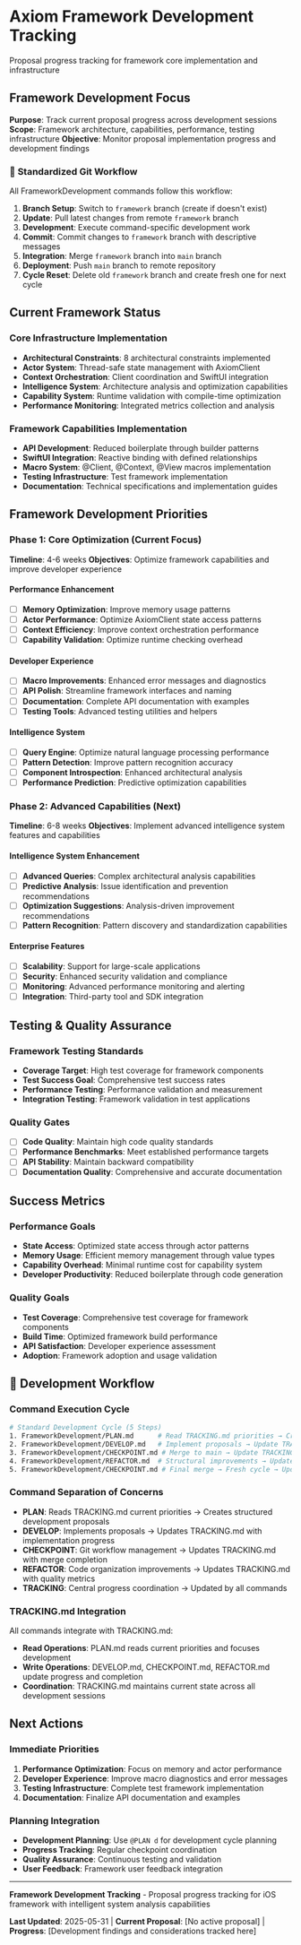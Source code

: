 # Axiom Framework Development Tracking

Proposal progress tracking for framework core implementation and infrastructure

## Framework Development Focus

**Purpose**: Track current proposal progress across development sessions
**Scope**: Framework architecture, capabilities, performance, testing infrastructure
**Objective**: Monitor proposal implementation progress and development findings

### 🔄 **Standardized Git Workflow**
All FrameworkDevelopment commands follow this workflow:
1. **Branch Setup**: Switch to `framework` branch (create if doesn't exist)
2. **Update**: Pull latest changes from remote `framework` branch
3. **Development**: Execute command-specific development work
4. **Commit**: Commit changes to `framework` branch with descriptive messages
5. **Integration**: Merge `framework` branch into `main` branch
6. **Deployment**: Push `main` branch to remote repository
7. **Cycle Reset**: Delete old `framework` branch and create fresh one for next cycle

## Current Framework Status

### Core Infrastructure Implementation
- **Architectural Constraints**: 8 architectural constraints implemented
- **Actor System**: Thread-safe state management with AxiomClient
- **Context Orchestration**: Client coordination and SwiftUI integration  
- **Intelligence System**: Architecture analysis and optimization capabilities
- **Capability System**: Runtime validation with compile-time optimization
- **Performance Monitoring**: Integrated metrics collection and analysis

### Framework Capabilities Implementation
- **API Development**: Reduced boilerplate through builder patterns
- **SwiftUI Integration**: Reactive binding with defined relationships
- **Macro System**: @Client, @Context, @View macros implementation
- **Testing Infrastructure**: Test framework implementation
- **Documentation**: Technical specifications and implementation guides

## Framework Development Priorities

### Phase 1: Core Optimization (Current Focus)
**Timeline**: 4-6 weeks
**Objectives**: Optimize framework capabilities and improve developer experience

#### Performance Enhancement
- [ ] **Memory Optimization**: Improve memory usage patterns
- [ ] **Actor Performance**: Optimize AxiomClient state access patterns
- [ ] **Context Efficiency**: Improve context orchestration performance
- [ ] **Capability Validation**: Optimize runtime checking overhead

#### **Developer Experience**
- [ ] **Macro Improvements**: Enhanced error messages and diagnostics
- [ ] **API Polish**: Streamline framework interfaces and naming
- [ ] **Documentation**: Complete API documentation with examples
- [ ] **Testing Tools**: Advanced testing utilities and helpers

#### **Intelligence System**
- [ ] **Query Engine**: Optimize natural language processing performance
- [ ] **Pattern Detection**: Improve pattern recognition accuracy
- [ ] **Component Introspection**: Enhanced architectural analysis
- [ ] **Performance Prediction**: Predictive optimization capabilities

### Phase 2: Advanced Capabilities (Next)
**Timeline**: 6-8 weeks
**Objectives**: Implement advanced intelligence system features and capabilities

#### Intelligence System Enhancement
- [ ] **Advanced Queries**: Complex architectural analysis capabilities
- [ ] **Predictive Analysis**: Issue identification and prevention recommendations
- [ ] **Optimization Suggestions**: Analysis-driven improvement recommendations
- [ ] **Pattern Recognition**: Pattern discovery and standardization capabilities

#### **Enterprise Features**
- [ ] **Scalability**: Support for large-scale applications
- [ ] **Security**: Enhanced security validation and compliance
- [ ] **Monitoring**: Advanced performance monitoring and alerting
- [ ] **Integration**: Third-party tool and SDK integration

## Testing & Quality Assurance

### Framework Testing Standards
- **Coverage Target**: High test coverage for framework components
- **Test Success Goal**: Comprehensive test success rates
- **Performance Testing**: Performance validation and measurement
- **Integration Testing**: Framework validation in test applications

### **Quality Gates**
- [ ] **Code Quality**: Maintain high code quality standards
- [ ] **Performance Benchmarks**: Meet established performance targets
- [ ] **API Stability**: Maintain backward compatibility
- [ ] **Documentation Quality**: Comprehensive and accurate documentation

## Success Metrics

### Performance Goals
- **State Access**: Optimized state access through actor patterns
- **Memory Usage**: Efficient memory management through value types
- **Capability Overhead**: Minimal runtime cost for capability system
- **Developer Productivity**: Reduced boilerplate through code generation

### Quality Goals
- **Test Coverage**: Comprehensive test coverage for framework components
- **Build Time**: Optimized framework build performance
- **API Satisfaction**: Developer experience assessment
- **Adoption**: Framework adoption and usage validation

## 🔄 **Development Workflow**

### **Command Execution Cycle**
```bash
# Standard Development Cycle (5 Steps)
1. FrameworkDevelopment/PLAN.md      # Read TRACKING.md priorities → Create proposals
2. FrameworkDevelopment/DEVELOP.md   # Implement proposals → Update TRACKING.md progress
3. FrameworkDevelopment/CHECKPOINT.md # Merge to main → Update TRACKING.md completion
4. FrameworkDevelopment/REFACTOR.md  # Structural improvements → Update TRACKING.md quality
5. FrameworkDevelopment/CHECKPOINT.md # Final merge → Fresh cycle → Update TRACKING.md
```

### **Command Separation of Concerns**
- **PLAN**: Reads TRACKING.md current priorities → Creates structured development proposals
- **DEVELOP**: Implements proposals → Updates TRACKING.md with implementation progress
- **CHECKPOINT**: Git workflow management → Updates TRACKING.md with merge completion
- **REFACTOR**: Code organization improvements → Updates TRACKING.md with quality metrics
- **TRACKING**: Central progress coordination → Updated by all commands

### **TRACKING.md Integration**
All commands integrate with TRACKING.md:
- **Read Operations**: PLAN.md reads current priorities and focuses development
- **Write Operations**: DEVELOP.md, CHECKPOINT.md, REFACTOR.md update progress and completion
- **Coordination**: TRACKING.md maintains current state across all development sessions

## Next Actions

### Immediate Priorities
1. **Performance Optimization**: Focus on memory and actor performance
2. **Developer Experience**: Improve macro diagnostics and error messages
3. **Testing Infrastructure**: Complete test framework implementation
4. **Documentation**: Finalize API documentation and examples

### Planning Integration
- **Development Planning**: Use `@PLAN d` for development cycle planning
- **Progress Tracking**: Regular checkpoint coordination
- **Quality Assurance**: Continuous testing and validation
- **User Feedback**: Framework user feedback integration

---

**Framework Development Tracking** - Proposal progress tracking for iOS framework with intelligent system analysis capabilities

**Last Updated**: 2025-05-31 | **Current Proposal**: [No active proposal] | **Progress**: [Development findings and considerations tracked here]